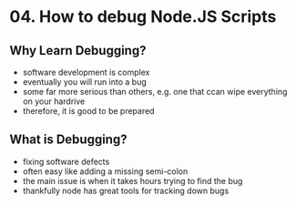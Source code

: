 # 04. How to debug Node.JS Scripts

## Why Learn Debugging?

- software development is complex
- eventually you will run into a bug
- some far more serious than others, e.g. one that ccan wipe everything on your hardrive
- therefore, it is good to be prepared

## What is Debugging?

- fixing software defects
- often easy like adding a missing semi-colon
- the main issue is when it takes hours trying to find the bug
- thankfully node has great tools for tracking down bugs
